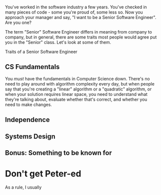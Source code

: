 ---
---

You've worked in the software industry a few years. You've checked in many pieces of code - some you're proud of, some less so. Now you approach your manager and say, "I want to be a Senior Software Engineer". Are you one?

The term "Senior" Software Engineer differs in meaning from company to company, but in general, there are some traits most people would agree put you in the "Senior" class. Let's look at some of them.

Traits of a Senior Software Engineer

## CS Fundamentals
You _must_ have the fundamentals in Computer Science down. There's no need to play around with algorithm complexity every day, but when people say that you're creating a "linear" algorithm or a "quadratic" algorithm, or when your solution requires linear space, you need to understand what they're talking about, evaluate whether that's correct, and whether you need to make changes.

## Independence

## Systems Design

## Bonus: Something to be known for


# Don't get Peter-ed
As a rule, I usually 